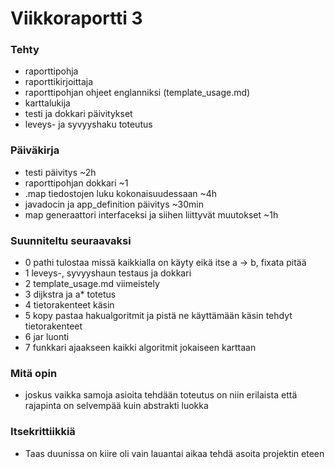 # Viikkoraportti 3

### Tehty
* raporttipohja
* raporttikirjoittaja
* raporttipohjan ohjeet englanniksi (template_usage.md)
* karttalukija
* testi ja dokkari päivitykset
* leveys- ja syvyyshaku toteutus

### Päiväkirja
* testi päivitys ~2h
* raporttipohjan dokkari ~1
* .map tiedostojen luku kokonaisuudessaan ~4h
* javadocin ja app_definition päivitys ~30min
* map generaattori interfaceksi ja siihen liittyvät muutokset ~1h

### Suunniteltu seuraavaksi
* 0 pathi tulostaa missä kaikkialla on käyty eikä itse a -> b, fixata pitää
* 1 leveys-, syvyyshaun testaus ja dokkari
* 2 template_usage.md viimeistely
* 3 dijkstra ja a* totetus
* 4 tietorakenteet käsin
* 5 kopy pastaa hakualgoritmit ja pistä ne käyttämään käsin tehdyt tietorakenteet
* 6 jar luonti 
* 7 funkkari ajaakseen kaikki algoritmit jokaiseen karttaan

### Mitä opin
* joskus vaikka samoja asioita tehdään toteutus on niin erilaista että rajapinta on selvempää kuin abstrakti luokka
### Itsekrittiikkiä
* Taas duunissa on kiire oli vain lauantai aikaa tehdä asoita projektin eteen